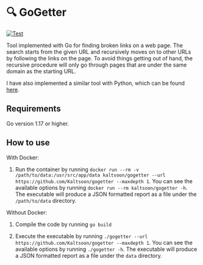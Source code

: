 # 🔍 GoGetter

[![Test](https://github.com/Kaltsoon/gogetter/actions/workflows/test.yml/badge.svg)](https://github.com/Kaltsoon/gogetter/actions/workflows/test.yml)

Tool implemented with Go for finding broken links on a web page. The search starts from the given URL and recursively moves on to other URLs by following the links on the page. To avoid things getting out of hand, the recursive procedure will only go through pages that are under the same domain as the starting URL.

I have also implemented a similar tool with Python, which can be found [here](https://github.com/Kaltsoon/dead-link-checker).

## Requirements

Go version 1.17 or higher.

## How to use

With Docker:

1. Run the container by running `docker run --rm -v /path/to/data:/usr/src/app/data kaltsoon/gogetter --url https://github.com/Kaltsoon/gogetter --maxdepth 1`. You can see the available options by running `docker run --rm kaltsoon/gogetter -h`. The executable will produce a JSON formatted report as a file under the `/path/to/data` directory.

Without Docker:

1. Compile the code by running `go build`

2. Execute the executable by running `./gogetter --url https://github.com/Kaltsoon/gogetter --maxdepth 1`. You can see the available options by running `./gogetter -h`. The executable will produce a JSON formatted report as a file under the `data` directory.

